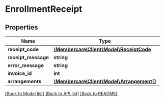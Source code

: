 # EnrollmentReceipt

## Properties
Name | Type | Description | Notes
------------ | ------------- | ------------- | -------------
**receipt_code** | [**\Membercare\Client\Model\ReceiptCode**](ReceiptCode.md) |  | [optional] 
**receipt_message** | **string** |  | [optional] 
**error_message** | **string** |  | [optional] 
**invoice_id** | **int** |  | [optional] 
**arrangements** | [**\Membercare\Client\Model\Arrangement[]**](Arrangement.md) |  | [optional] 

[[Back to Model list]](../../README.md#documentation-for-models) [[Back to API list]](../../README.md#documentation-for-api-endpoints) [[Back to README]](../../README.md)

